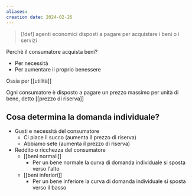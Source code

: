 ```yaml
---
aliases: 
creation date: 2024-02-26
---
```


>[!def]
>agenti economici disposti a pagare per acquistare i beni o i servizi

Perchè il consumatore acquista beni?
- Per necessità
- Per aumentare il proprio benessere

Ossia per [[utilità]]


Ogni consumatore è disposto a pagare un prezzo massimo per unità di bene, detto [[prezzo di riserva]]

## Cosa determina la domanda individuale?
- Gusti e necessità del consumatore
	- Ci piace il succo (aumenta il prezzo di riserva)
	- Abbiamo sete (aumenta il prezzo di riserva)
- Reddito o ricchezza del consumatore
	- [[beni normali]]
		- Per un bene normale la curva di domanda individuale si sposta verso l'alto
	- [[beni inferiori]]
		- Per un bene inferiore la curva di domanda individuale si sposta verso il basso
